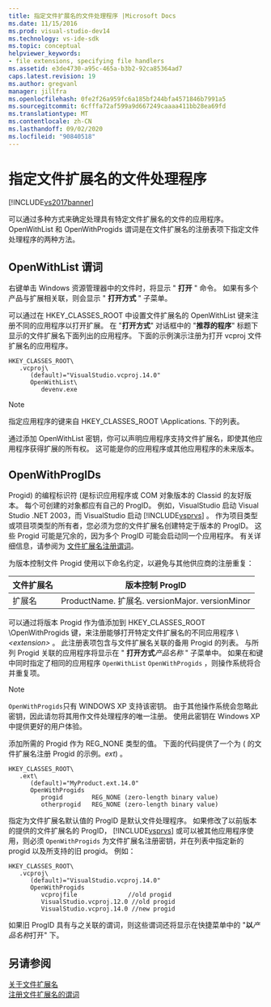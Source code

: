 ```yaml
---
title: 指定文件扩展名的文件处理程序 |Microsoft Docs
ms.date: 11/15/2016
ms.prod: visual-studio-dev14
ms.technology: vs-ide-sdk
ms.topic: conceptual
helpviewer_keywords:
- file extensions, specifying file handlers
ms.assetid: e3de4730-a95c-465a-b3b2-92ca85364ad7
caps.latest.revision: 19
ms.author: gregvanl
manager: jillfra
ms.openlocfilehash: 0fe2f26a959fc6a185bf244bfa4571846b7991a5
ms.sourcegitcommit: 6cfffa72af599a9d667249caaaa411bb28ea69fd
ms.translationtype: MT
ms.contentlocale: zh-CN
ms.lasthandoff: 09/02/2020
ms.locfileid: "90840518"
---
```

# <a name="specifying-file-handlers-for-file-name-extensions"></a>指定文件扩展名的文件处理程序
[!INCLUDE[vs2017banner](../includes/vs2017banner.md)]

可以通过多种方式来确定处理具有特定文件扩展名的文件的应用程序。 OpenWithList 和 OpenWithProgids 谓词是在文件扩展名的注册表项下指定文件处理程序的两种方法。  
  
## <a name="openwithlist-verb"></a>OpenWithList 谓词  
 右键单击 Windows 资源管理器中的文件时，将显示 " **打开** " 命令。 如果有多个产品与扩展相关联，则会显示 " **打开方式** " 子菜单。  
  
 可以通过在 HKEY_CLASSES_ROOT 中设置文件扩展名的 OpenWithList 键来注册不同的应用程序以打开扩展。 在 "**打开方式**" 对话框中的 "**推荐的程序**" 标题下显示的文件扩展名下面列出的应用程序。 下面的示例演示注册为打开 vcproj 文件扩展名的应用程序。  
  
```  
HKEY_CLASSES_ROOT\  
   .vcproj\  
      (default)="VisualStudio.vcproj.14.0"  
      OpenWithList\  
         devenv.exe  
```  
  
> [!NOTE]
> 指定应用程序的键来自 HKEY_CLASSES_ROOT \Applications. 下的列表。  
  
 通过添加 OpenWithList 密钥，你可以声明应用程序支持文件扩展名，即使其他应用程序获得扩展的所有权。 这可能是你的应用程序或其他应用程序的未来版本。  
  
## <a name="openwithprogids"></a>OpenWithProgIDs  
 Progid) 的编程标识符 (是标识应用程序或 COM 对象版本的 Classid 的友好版本。 每个可创建的对象都应有自己的 ProgID。 例如，VisualStudio 启动 Visual Studio .NET 2003，而 VisualStudio 启动 [!INCLUDE[vsprvs](../includes/vsprvs-md.md)] 。 作为项目类型或项目项类型的所有者，您必须为您的文件扩展名创建特定于版本的 ProgID。 这些 Progid 可能是冗余的，因为多个 ProgID 可能会启动同一个应用程序。 有关详细信息，请参阅为 [文件扩展名注册谓词](../extensibility/registering-verbs-for-file-name-extensions.md)。  
  
 为版本控制文件 Progid 使用以下命名约定，以避免与其他供应商的注册重复：  
  
|文件扩展名|版本控制 ProgID|  
|--------------------|----------------------|  
|扩展名|ProductName. 扩展名. versionMajor. versionMinor|  
  
 可以通过将版本 Progid 作为值添加到 HKEY_CLASSES_ROOT \OpenWithProgids 键，来注册能够打开特定文件扩展名的不同应用程序 \\ *\<extension>* 。 此注册表项包含与文件扩展名关联的备用 Progid 的列表。 与所列 Progid 关联的应用程序将显示在 " **打开方式**_产品名称_ " 子菜单中。 如果在和键中同时指定了相同的应用程序 `OpenWithList` `OpenWithProgids` ，则操作系统将合并重复项。  
  
> [!NOTE]
> `OpenWithProgids`只有 WINDOWS XP 支持该密钥。 由于其他操作系统会忽略此密钥，因此请勿将其用作文件处理程序的唯一注册。 使用此密钥在 Windows XP 中提供更好的用户体验。  
  
 添加所需的 Progid 作为 REG_NONE 类型的值。 下面的代码提供了一个为 ( 的文件扩展名注册 Progid 的示例。*ext*) 。  
  
```  
HKEY_CLASSES_ROOT\  
   .ext\  
      (default)="MyProduct.ext.14.0"  
      OpenWithProgids  
         progid        REG_NONE (zero-length binary value)  
         otherprogid   REG_NONE (zero-length binary value)  
```  
  
 指定为文件扩展名默认值的 ProgID 是默认文件处理程序。 如果修改了以前版本的提供的文件扩展名的 ProgID， [!INCLUDE[vsprvs](../includes/vsprvs-md.md)] 或可以被其他应用程序使用，则必须 `OpenWithProgids` 为文件扩展名注册密钥，并在列表中指定新的 progid 以及所支持的旧 progid。 例如：  
  
```  
HKEY_CLASSES_ROOT\  
   .vcproj\  
      (default)="VisualStudio.vcproj.14.0"  
      OpenWithProgids  
         vcprojfile              //old progid  
         VisualStudio.vcproj.12.0 //old progid  
         VisualStudio.vcproj.14.0 //new progid  
```  
  
 如果旧 ProgID 具有与之关联的谓词，则这些谓词还将显示在快捷菜单中的 "**以***产品名称*打开" 下。  
  
## <a name="see-also"></a>另请参阅  
 [关于文件扩展名](../extensibility/about-file-name-extensions.md)   
 [注册文件扩展名的谓词](../extensibility/registering-verbs-for-file-name-extensions.md)
